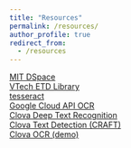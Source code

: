 ```yaml
---
title: "Resources"
permalink: /resources/
author_profile: true
redirect_from: 
  - /resources
---
```


<a href="https://dspace.mit.edu/">MIT DSpace</a><br>
<a href="https://vtechworks.lib.vt.edu/handle/10919/5534">VTech ETD Library</a><br>
<a href="https://github.com/tesseract-ocr/tesseract">tesseract</a><br>
<a href="https://cloud.google.com/functions/docs/tutorials/ocr">Google Cloud API OCR</a><br>
<a href="https://github.com/clovaai/deep-text-recognition-benchmark">Clova Deep Text Recognition</a><br>
<a href="https://github.com/clovaai/CRAFT-pytorch">Clova Text Detection (CRAFT)</a><br>
<a href="https://clova.ai/ocr">Clova OCR (demo)</a>
